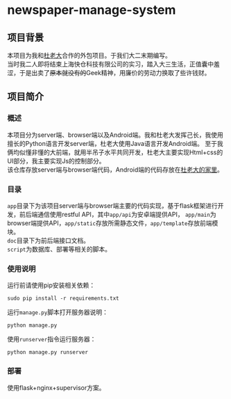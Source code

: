 # newspaper-manage-system

## 项目背景

本项目为我和[杜老大](https://github.com/dusz7)合作的外包项目。于我们大二末期编写。   
当时我二人即将结束上海快仓科技有限公司的实习，踏入大三生活，正值囊中羞涩，于是出卖了~~原本就没有的~~Geek精神，用廉价的劳动力换取了些许钱财。   
    
## 项目简介

### 概述

本项目分为server端、browser端以及Android端。我和杜老大发挥己长，我使用擅长的Python语言开发server端，杜老大使用Java语言开发Android端。
至于我俩均似懂非懂的大前端，就用半吊子水平共同开发，杜老大主要实现Html+css的UI部分，我主要实现Js的控制部分。   
该仓库存放server端与browser端代码，Android端的代码存放在[杜老大的家里](https://github.com/dusz7/NewspaperDemo)。   
    
### 目录

`app`目录下为该项目server端与browser端主要的代码实现，基于flask框架进行开发，前后端通信使用restful API，其中`app/api`为安卓端提供API，
`app/main`为browser端提供API，`app/static`存放所需静态文件，`app/template`存放前端模块。    
`doc`目录下为前后端接口文档。   
`script`为数据库、部署等相关的脚本。   

### 使用说明

运行前请使用pip安装相关依赖：

    sudo pip install -r requirements.txt

运行`manage.py`脚本打开服务器说明：

    python manage.py
    
使用`runserver`指令运行服务器：

    python manage.py runserver
    
### 部署

使用flask+nginx+supervisor方案。    
    
